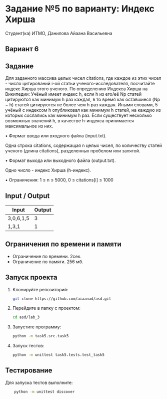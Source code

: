 # Задание №5 по варианту:  Индекс Хирша
Студент(ка) ИТМО, Данилова Айаана Васильевна

## Вариант 6

## Задание 
Для заданного массива целых чисел citations, где каждое из этих чисел - число
цитирований i-ой статьи ученого-исследователя, посчитайте индекс Хирша этого
ученого.
По определению Индекса Хирша на Википедии: Учёный имеет индекс h, если
h из его/её Np статей цитируются как минимум h раз каждая, в то время как оставшиеся (Np − h) статей цитируются не более чем h раз каждая. Иными словами,
5
учёный с индексом h опубликовал как минимум h статей, на каждую из которых
сослались как минимум h раз.
Если существует несколько возможных значений h, в качестве h-индекса принимается максимальное из них.

• Формат ввода или входного файла (input.txt). 

Одна строка citations,
содержащая n целых чисел, по количеству статей ученого (длина citations),
разделенных пробелом или запятой.

• Формат выхода или выходного файла (output.txt). 

   Одно число - индекс
   Хирша (h-индекс).

• Ограничения: 1 ≤ n ≤ 5000, 0 ≤ citations[i] ≤ 1000

## Input / Output 

| Input     | Output |
|-----------|--------|
| 3,0,6,1,5 | 3      |
| 1,3,1     | 1      |

## Ограничения по времени и памяти

- Ограничение по времени. 2сек.
- Ограничение по памяти. 256 мб.


## Запуск проекта
1. Клонируйте репозиторий:
   ```bash
   git clone https://github.com/aiaanad/asd.git
   ```
2. Перейдите в папку с проектом:
   ```bash
   cd asd/lab_3
   ```
3. Запустите программу:
   ```bash
   python -m task5.src.task5
   ```

4. Запуск тестов:
   ```bash
   python -m unittest task5.tests.test_task5
   ```


## Тестирование
Для запуска тестов выполните:
```bash
    python -m unittest discover
```
